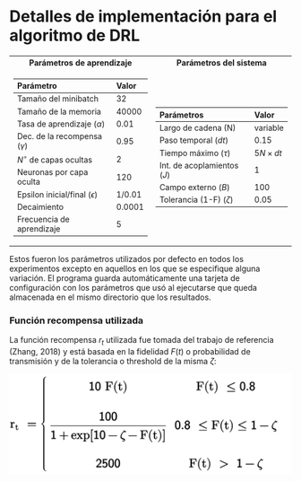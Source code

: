 # Detalles de implementación para el algoritmo de DRL 

<table>
<tr><th> Parámetros de aprendizaje </th><th> Parámetros del sistema</th></tr>
<tr><td>



| Parámetro                        | Valor    |
|:----------------------------------------|:---------|
| Tamaño del minibatch                    | 32       |
| Tamaño de la memoria                    | 40000    |
| Tasa de aprendizaje ($\alpha$)          | 0.01     |
| Dec. de la recompensa ($\gamma$)        | 0.95     |
| $N^\circ$ de capas ocultas              | 2        |
| Neuronas por capa oculta                | 120      |
| Epsilon inicial/final ($\epsilon$)      | 1/0.01   |
| Decaimiento                             | 0.0001   |
| Frecuencia de aprendizaje               | 5        |

</td><td>


| Parámetros                            | Valor    |
|:----------------------------------------|:---------|
| Largo de cadena (N)                     | variable |
| Paso temporal ($dt$)                    | 0.15     |
| Tiempo máximo ($\tau$)                  | $5N \times dt$|
| Int. de acoplamientos ($J$)             | 1        |
| Campo externo ($B$)                     | 100      |
| Tolerancia (1-F) ($\zeta$)              | 0.05     |

</td></tr> </table>

Estos fueron los parámetros utilizados por defecto en todos los experimentos excepto en aquellos en los que se especifique alguna variación. El programa guarda automáticamente una tarjeta de configuración con los parámetros que usó al ejecutarse que queda almacenada en el mismo directorio que los resultados. 

### Función recompensa utilizada

La función recompensa $r_t$ utilizada fue tomada del trabajo de referencia (Zhang, 2018) y está basada en la fidelidad $F(t)$ o probabilidad de transmisión y de la tolerancia o threshold de la misma $\zeta$:

 

![alt text](zhang_reward.png)